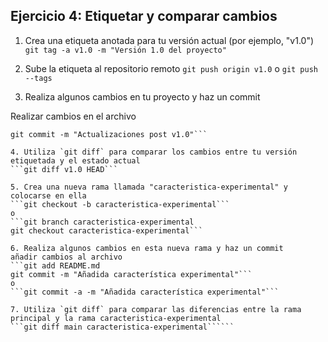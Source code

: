 ## Ejercicio 4: Etiquetar y comparar cambios

1. Crea una etiqueta anotada para tu versión actual (por ejemplo, "v1.0")
```git tag -a v1.0 -m "Versión 1.0 del proyecto"```

2. Sube la etiqueta al repositorio remoto
```git push origin v1.0```
o
```git push --tags```

3. Realiza algunos cambios en tu proyecto y haz un commit

Realizar cambios en el archivo

```git add README.md
git commit -m "Actualizaciones post v1.0"```

4. Utiliza `git diff` para comparar los cambios entre tu versión etiquetada y el estado actual
```git diff v1.0 HEAD```

5. Crea una nueva rama llamada "caracteristica-experimental" y colocarse en ella
```git checkout -b caracteristica-experimental```
o
```git branch caracteristica-experimental
git checkout caracteristica-experimental```

6. Realiza algunos cambios en esta nueva rama y haz un commit
añadir cambios al archivo
```git add README.md
git commit -m "Añadida característica experimental"```
o
```git commit -a -m "Añadida característica experimental"```

7. Utiliza `git diff` para comparar las diferencias entre la rama principal y la rama caracteristica-experimental
```git diff main caracteristica-experimental``````
